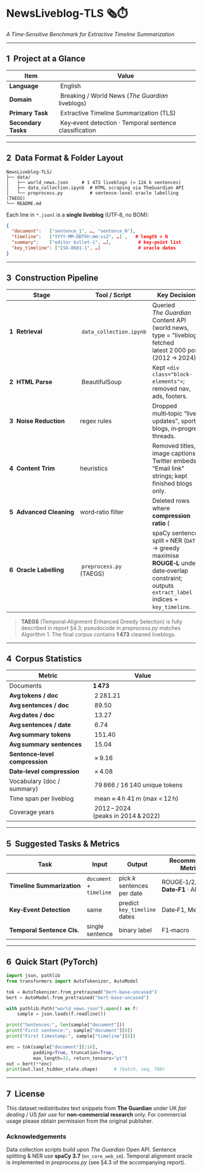 # NewsLiveblog‑TLS 🗞️⏱️

*A Time‑Sensitive Benchmark for Extractive Timeline Summarization*

---

## 1  Project at a Glance

| Item                | Value                                                                     |
| ------------------- | ------------------------------------------------------------------------- |
| **Language**        |  English                                                                  |
| **Domain**          |  Breaking / World News (*The Guardian* liveblogs)                         |
| **Primary Task**    |  Extractive Timeline Summarization (TLS)                                  |
| **Secondary Tasks** |  Key‑event detection · Temporal sentence classification                   |

---

## 2  Data Format & Folder Layout

```
NewsLiveblog-TLS/
├── data/
│   ├── world_news.json     # 1 473 liveblogs (≈ 124 k sentences)
│   ├── data_collection.ipynb  # HTML scraping via TheGuardian API
│   └── preprocess.py          # sentence‑level oracle labelling (TAEGS)
└── README.md
```

Each line in `*.jsonl` is a **single liveblog** (UTF‑8, no BOM):

```json
{
  "document":   ["sentence_1", …, "sentence_N"],
  "timeline":   ["YYYY‑MM‑DDThh:mm:ssZ", …] ,   # length = N
  "summary":    ["editor bullet‑1", …],          # key‑point list
  "key_timeline": ["ISO‑8601‑1", …]              # oracle dates
}
```

---

## 3  Construction Pipeline

| Stage                    | Tool / Script            | Key Decisions                                                                                                                                      |         |   |         |               |
| ------------------------ | ------------------------ | -------------------------------------------------------------------------------------------------------------------------------------------------- | ------- | - | ------- | ------------- |
| **1  Retrieval**         |  `data_collection.ipynb` | Queried *The Guardian* Content API (world news, type = "liveblog"), fetched latest 2 000 posts (2012 → 2024).                                      |         |   |         |               |
| **2  HTML Parse**        |  BeautifulSoup           | Kept `<div class="block-elements">`; removed nav, ads, footers.                                                                                    |         |   |         |               |
| **3  Noise Reduction**   | regex rules              | Dropped multi‑topic “live updates”, sports blogs, in‑progress threads.                                                                             |         |   |         |               |
| **4  Content Trim**      | heuristics               | Removed titles, image captions, Twitter embeds, “Email link” strings; kept finished blogs only.                                                    |         |   |         |               |
| **5  Advanced Cleaning** | word‑ratio filter        | Deleted rows where **compression ratio** (                                                                                                         | summary | / | article | words) > 0.4. |
| **6  Oracle Labelling**  |  `preprocess.py` (TAEGS) | spaCy sentence split + NER (`DATE`) → greedy maximise **ROUGE‑L** under date‑overlap constraint; outputs `extract_label` indices + `key_timeline`. |         |   |         |               |

> **TAEGS** (Temporal‑Alignment Enhanced Greedy Selection) is fully described in report §4.3; pseudocode in *preprocess.py* matches Algorithm 1. The final corpus contains **1 473** cleaned liveblogs.

---

## 4  Corpus Statistics

| Metric                         | Value                               |
| ------------------------------ | ----------------------------------- |
| Documents                      | **1 473**                           |
| **Avg tokens / doc**           |  2 281.21                           |
| **Avg sentences / doc**        |  89.50                              |
| **Avg dates / doc**            |  13.27                              |
| **Avg sentences / date**       |  6.74                               |
| **Avg summary tokens**         |  151.40                             |
| **Avg summary sentences**      |  15.04                              |
| **Sentence‑level compression** |  × 9.16                             |
| **Date‑level compression**     |  × 4.08                             |
| Vocabulary (doc / summary)     |  79 866 / 16 140 unique tokens      |
| Time span per liveblog         |  mean ≈ 4 h 41 m (max < 12 h)       |
| Coverage years                 |  2012 – 2024 (peaks in 2014 & 2022) |

---

## 5  Suggested Tasks & Metrics

| Task                       | Input                   | Output                       | Recommended Metrics               |
| -------------------------- | ----------------------- | ---------------------------- | --------------------------------- |
| **Timeline Summarization** | `document` + `timeline` | pick *k* sentences per date  | ROUGE‑1/2/L · **Date‑F1** · AR1‑F |
| **Key‑Event Detection**    | same                    | predict `key_timeline` dates | Date‑F1, Mean Delay               |
| **Temporal Sentence Cls.** | single sentence         | binary label                 | F1‑macro                          |

---

## 6  Quick Start (PyTorch)

```python
import json, pathlib
from transformers import AutoTokenizer, AutoModel

tok = AutoTokenizer.from_pretrained("bert-base-uncased")
bert = AutoModel.from_pretrained("bert-base-uncased")

with pathlib.Path("world_news.json").open() as f:
    sample = json.loads(f.readline())

print("Sentences:", len(sample["document"]))
print("First sentence:", sample["document"][0])
print("First timestamp:", sample["timeline"][0])

enc = tok(sample["document"][:16],
          padding=True, truncation=True,
          max_length=32, return_tensors="pt")
out = bert(**enc)
print(out.last_hidden_state.shape)      # (batch, seq, 768)
```

---

## 7  License

This dataset redistributes text snippets from **The Guardian** under UK *fair dealing* / US *fair use* for **non‑commercial research** only.
For commercial usage please obtain permission from the original publisher.



### Acknowledgements

Data collection scripts build upon *The Guardian* Open API. Sentence splitting & NER use **spaCy 3.7** (`en_core_web_sm`). Temporal alignment oracle is implemented in *preprocess.py* (see §4.3 of the accompanying report).
